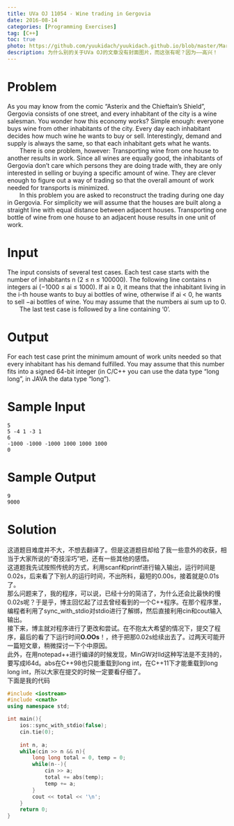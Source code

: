 ```yaml
---
title: UVa OJ 11054 - Wine trading in Gergovia
date: 2016-08-14
categories: [Programming Exercises]
tag: [C++]
toc: true
photo: https://github.com/yuukidach/yuukidach.github.io/blob/master/MarkDown_Images/%E5%86%A0%E5%86%9B.jpg?raw=true
description: 为什么别的关于UVa OJ的文章没有封面图片，而这张有呢？因为——高兴！
---
```




# Problem 
As you may know from the comic “Asterix and the Chieftain’s Shield”, Gergovia consists of one street, and every inhabitant of the city is a wine salesman. You wonder how this economy works? Simple enough: everyone buys wine from other inhabitants of the city. Every day each inhabitant decides how much wine he wants to buy or sell. Interestingly, demand and supply is always the same, so that each inhabitant gets what he wants.
<br/>
&emsp;&emsp;There is one problem, however: Transporting wine from one house to another results in work. Since all wines are equally good, the inhabitants of Gergovia don’t care which persons they are doing trade with, they are only interested in selling or buying a specific amount of wine. They are clever enough to figure out a way of trading so that the overall amount of work needed for transports is minimized.
<br/>
&emsp;&emsp;In this problem you are asked to reconstruct the trading during one day in Gergovia. For simplicity we will assume that the houses are built along a straight line with equal distance between adjacent houses. Transporting one bottle of wine from one house to an adjacent house results in one unit of work.
<!-- more -->

# Input
The input consists of several test cases. Each test case starts with the number of inhabitants n (2 ≤ n ≤ 100000). The following line contains n integers ai (−1000 ≤ ai ≤ 1000). If ai ≥ 0, it means that the inhabitant living in the i-th house wants to buy ai bottles of wine, otherwise if ai < 0, he wants to sell −ai bottles of wine. You may assume that the numbers ai sum up to 0.
<br/>
&emsp;&emsp;The last test case is followed by a line containing ‘0’.

# Output
For each test case print the minimum amount of work units needed so that every inhabitant has his demand fulfilled. You may assume that this number fits into a signed 64-bit integer (in C/C++ you can use the data type “long long”, in JAVA the data type “long”).

# Sample Input
```
5
5 -4 1 -3 1
6
-1000 -1000 -1000 1000 1000 1000
0
```

# Sample Output
```
9
9000
```

# Solution
这道题目难度并不大，不想去翻译了。但是这道题目却给了我一些意外的收获，相当于大家所说的“奇技淫巧”吧，还有一些其他的感悟。
<br/>
这道题我先试按照传统的方式，利用scanf和printf进行输入输出，运行时间是0.02s，后来看了下别人的运行时间，不出所料，最短的0.00s，接着就是0.01s了。
<br/>
那么问题来了，我的程序，可以说，已经十分的简洁了，为什么还会比最快的慢0.02s呢？于是乎，博主回忆起了过去曾经看到的一个C++程序。在那个程序里，编程者利用了sync_with_stdio对stdio进行了解绑，然后直接利用cin和cout输入输出。
<br/>
接下来，博主就对程序进行了更改和尝试。在不抱太大希望的情况下，提交了程序，最后的看了下运行时间**O.OOs**！，终于把那0.02s给续出去了。过两天可能开一篇短文章，稍微探讨一下个中原因。
<br/>
此外，在用notepad++进行编译的时候发现，MinGW对lld这种写法是不支持的，要写成I64d。abs在C++98也只能重载到long int，在C++11下才能重载到long long int，所以大家在提交的时候一定要看仔细了。
<br/>
下面是我的代码
```C++
#include <iostream>
#include <cmath>
using namespace std;

int main(){
	ios::sync_with_stdio(false);
	cin.tie(0);
	
    int n, a;
    while(cin >> n && n){
        long long total = 0, temp = 0;
        while(n--){
            cin >> a;
            total += abs(temp);
            temp += a;
        }
        cout << total << '\n';
    }
    return 0;
}
```
